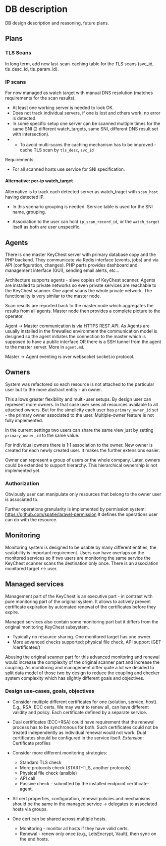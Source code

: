 # DB description

DB design description and reasoning, future plans.

## Plans

### TLS Scans

In long term, add new last-scan-caching table for the TLS scans (svc_id, tls_desc_id, tls_param_id).

### IP scans

For now managed as watch target with manual DNS resolution (matches requirements for the scan results).

 - At least one working server is needed to look OK.
 - Does not track individual servers, if one is lost and others work, no error is detected.
 - In some specific setup one server can be scanned multiple times for the same SNI
 (2 different watch_targets, same SNI, different DNS result set with intersection).
 -  - To avoid multi-scans the caching mechanism has to be improved - cache TLS scan by `tls_desc`, `svc_id`

Requirements:
 - For all scanned hosts use service for SNI specification.

#### Alternative: per-ip watch_target

Alternative is to track each detected server as watch_traget with `scan_host` having detected IP.

- In this scenario grouping is needed. Service table is used for the SNI name, grouping.

- Association to the user can hold `ip_scan_record_id`, or the `watch_target` itself as both are user unspecific.


## Agents

There is one master KeyChest server with primary database copy and the PHP backend. They communicate via Redis interface
(events, jobs) and via API (configuration, changes). PHP parts provides dashboard and management interface (GUI),
sending email alerts, etc...

Architecture supports agents - slave copies of KeyChest scanner.
Agents are installed to private networks so even private services are reachable to the KeyChest scanner. One agent
scans the whole private network. The functionality is very similar to the master node.

Scan results are reported back to the master node which aggregates the results from all agents.
Master node then provides a complete picture to the operator.

Agent -> Master communication is via HTTPS REST API. As Agents are usually installed in the firewalled environment
the communication model is designed so the agent initiates the connection to the master which is supposed to have a public
interface OR there is a SSH tunnel from the agent to the master server. More in `agent.md`.

Master -> Agent eventing is over websocket socket.io protocol.

## Owners

System was refactored so each resource is not attached to the particular user but to the more abstract entity - an owner.

This allows greater flexibility and multi-user setups. By design user can represent more owners. In that case user
sees all resources available to all attached owners. But for the simplicity each user has `primary_owner_id` set -
the primary owner associated to the user. Multiple-owner feature is not fully implemented.

In the current settings two users can share the same view just by setting `primary_owner_id` to the same value.

For individual owners there is 1:1 association to the owner. New owner is created for each newly created user.
It makes the further extensions easier.

Owner can represent a group of users or the whole company. Later, owners could be extended to support hierarchy. This
hierarchical ownership is not implemented yet.

### Authorization

Obviously user can manipulate only resources that belong to the owner user is associated to.

Further operations granularity is implemented by permission system: https://github.com/spatie/laravel-permission
It defines the operations user can do with the resource.

## Monitoring

Monitoring system is designed to be usable by many different entities, the scalability is important requirement.
Users can have overlaps on the monitored services so if two users are monitoring the same service the KeyChest scanner
scans the destination only once. There is an association monitored target <-> user.

## Managed services

Management part of the KeyChest is an executive part - in contrast with pure monitoring part of the original system.
It allows to actively prevent certificate expiration by automated renewal of the certificates before they expire.

Managed services also contain some monitoring part but it differs from the original monitoring KeyChest subsystem.

 - Typically no resource sharing. One monitored target has one owner.
 - More advanced checks supported: physical file check, API support (GET /certificates/)

Abusing the original scanner part for this advanced monitoring and renewal would increase the complexity of the
original scanner part and increase the coupling. As monitoring and management differ quite a lot we decided to
split data model of those two by design to reduce the coupling and checker system complexity which has slightly
different goals and objectives.

### Design use-cases, goals, objectives

- Consider multiple different certificates for one (solution, service, host). E.g., RSA, ECC certs.
We may want to renew all, can have different validity and policy. Each certificate defined by a separate service.

- Dual certificates (ECC+RSA) could have requirement that the renewal process has to be synchronous for both.
Such certificates could not be treated independently as individual renewal would not work. Dual certificates should
be configured in the service itself. *Extension*: Certificate profiles

- Consider more different monitoring strategies:
  - Standard TLS check
  - More protocols check (START-TLS, another protocols)
  - Physical file check (ansible)
  - API call
  - Passive check - submitted by the installed endpoint certificate-agent.

- All cert properties, configuration, renewal policies and mechanisms should be the same in the
managed service -> delegates to associated hosts via groups.

- One cert can be shared across multiple hosts.
  - Monitoring - monitor all hosts if they have valid certs.
  - Renewal - renew only once (e.g., LetsEncrypt, Vault), then sync on the end hosts.


